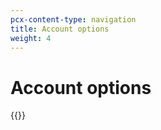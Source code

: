 ```yaml
---
pcx-content-type: navigation
title: Account options
weight: 4
---
```


# Account options

{{<directory-listing>}}

